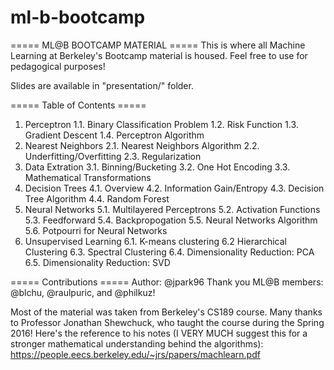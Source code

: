 # ml-b-bootcamp

===== ML@B BOOTCAMP MATERIAL =====
This is where all Machine Learning at Berkeley's Bootcamp material is housed. Feel free to use for pedagogical purposes!

Slides are available in "presentation/" folder.

===== Table of Contents =====

1. Perceptron
  1.1. Binary Classification Problem
  1.2. Risk Function
  1.3. Gradient Descent
  1.4. Perceptron Algorithm
2. Nearest Neighbors
  2.1. Nearest Neighbors Algorithm
  2.2. Underfitting/Overfitting
  2.3. Regularization
3. Data Extration
  3.1. Binning/Bucketing
  3.2. One Hot Encoding
  3.3. Mathematical Transformations
4. Decision Trees
  4.1. Overview
  4.2. Information Gain/Entropy
  4.3. Decision Tree Algorithm
  4.4. Random Forest
5. Neural Networks
  5.1. Multilayered Perceptrons
  5.2. Activation Functions
  5.3. Feedforward
  5.4. Backpropogation
  5.5. Neural Networks Algorithm
  5.6. Potpourri for Neural Networks
6. Unsupervised Learning
  6.1. K-means clustering
  6.2 Hierarchical Clustering
  6.3. Spectral Clustering
  6.4. Dimensionality Reduction: PCA
  6.5. Dimensionality Reduction: SVD

===== Contributions =====
Author: @jpark96
Thank you ML@B members: @blchu, @raulpuric, and @philkuz!

Most of the material was taken from Berkeley's CS189 course. Many thanks to Professor Jonathan Shewchuck, who taught the course during the Spring 2016! Here's the reference to his notes (I VERY MUCH suggest this for a stronger mathematical understanding behind the algorithms): https://people.eecs.berkeley.edu/~jrs/papers/machlearn.pdf
